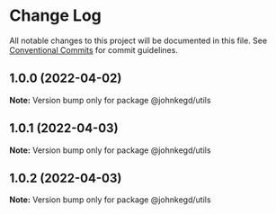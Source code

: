 # Change Log

All notable changes to this project will be documented in this file.
See [Conventional Commits](https://conventionalcommits.org) for commit guidelines.

## 1.0.0 (2022-04-02)

**Note:** Version bump only for package @johnkegd/utils

## 1.0.1 (2022-04-03)

**Note:** Version bump only for package @johnkegd/utils

## 1.0.2 (2022-04-03)

**Note:** Version bump only for package @johnkegd/utils
